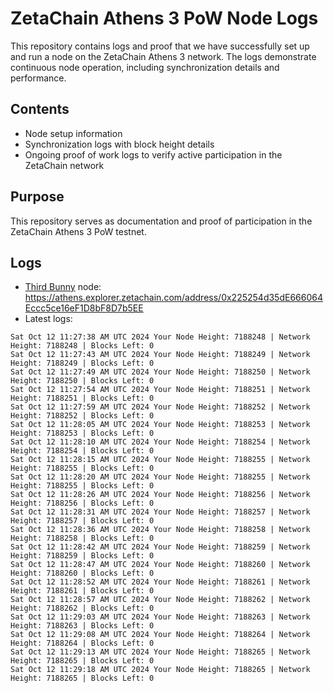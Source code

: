 # ZetaChain Athens 3 PoW Node Logs
This repository contains logs and proof that we have successfully set up and run a node on the ZetaChain Athens 3 network. The logs demonstrate continuous node operation, including synchronization details and performance.

## Contents
- Node setup information
- Synchronization logs with block height details
- Ongoing proof of work logs to verify active participation in the ZetaChain network

## Purpose
This repository serves as documentation and proof of participation in the ZetaChain Athens 3 PoW testnet.

## Logs

- [Third Bunny](https://thirdbunny.xyz/) node: https://athens.explorer.zetachain.com/address/0x225254d35dE666064Eccc5ce16eF1D8bF8D7b5EE
- Latest logs:
```
Sat Oct 12 11:27:38 AM UTC 2024 Your Node Height: 7188248 | Network Height: 7188248 | Blocks Left: 0
Sat Oct 12 11:27:43 AM UTC 2024 Your Node Height: 7188249 | Network Height: 7188249 | Blocks Left: 0
Sat Oct 12 11:27:49 AM UTC 2024 Your Node Height: 7188250 | Network Height: 7188250 | Blocks Left: 0
Sat Oct 12 11:27:54 AM UTC 2024 Your Node Height: 7188251 | Network Height: 7188251 | Blocks Left: 0
Sat Oct 12 11:27:59 AM UTC 2024 Your Node Height: 7188252 | Network Height: 7188252 | Blocks Left: 0
Sat Oct 12 11:28:05 AM UTC 2024 Your Node Height: 7188253 | Network Height: 7188253 | Blocks Left: 0
Sat Oct 12 11:28:10 AM UTC 2024 Your Node Height: 7188254 | Network Height: 7188254 | Blocks Left: 0
Sat Oct 12 11:28:15 AM UTC 2024 Your Node Height: 7188255 | Network Height: 7188255 | Blocks Left: 0
Sat Oct 12 11:28:20 AM UTC 2024 Your Node Height: 7188255 | Network Height: 7188255 | Blocks Left: 0
Sat Oct 12 11:28:26 AM UTC 2024 Your Node Height: 7188256 | Network Height: 7188256 | Blocks Left: 0
Sat Oct 12 11:28:31 AM UTC 2024 Your Node Height: 7188257 | Network Height: 7188257 | Blocks Left: 0
Sat Oct 12 11:28:36 AM UTC 2024 Your Node Height: 7188258 | Network Height: 7188258 | Blocks Left: 0
Sat Oct 12 11:28:42 AM UTC 2024 Your Node Height: 7188259 | Network Height: 7188259 | Blocks Left: 0
Sat Oct 12 11:28:47 AM UTC 2024 Your Node Height: 7188260 | Network Height: 7188260 | Blocks Left: 0
Sat Oct 12 11:28:52 AM UTC 2024 Your Node Height: 7188261 | Network Height: 7188261 | Blocks Left: 0
Sat Oct 12 11:28:57 AM UTC 2024 Your Node Height: 7188262 | Network Height: 7188262 | Blocks Left: 0
Sat Oct 12 11:29:03 AM UTC 2024 Your Node Height: 7188263 | Network Height: 7188263 | Blocks Left: 0
Sat Oct 12 11:29:08 AM UTC 2024 Your Node Height: 7188264 | Network Height: 7188264 | Blocks Left: 0
Sat Oct 12 11:29:13 AM UTC 2024 Your Node Height: 7188265 | Network Height: 7188265 | Blocks Left: 0
Sat Oct 12 11:29:18 AM UTC 2024 Your Node Height: 7188265 | Network Height: 7188265 | Blocks Left: 0
```
